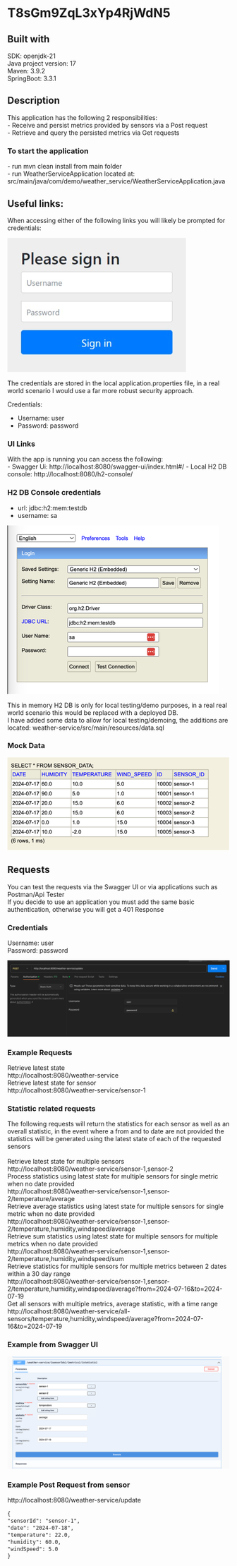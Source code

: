 # T8sGm9ZqL3xYp4RjWdN5

<h2>Built with</h2>
SDK: openjdk-21<br>
Java project version: 17</br>
Maven: 3.9.2 </br>
SpringBoot: 3.3.1</br>

<h2>Description</h2>
This application has the following 2 responsibilities:</br>
- Receive and persist metrics provided by sensors via a Post request</br>
- Retrieve and query the persisted metrics via Get requests</br>
   
<h3>To start the application</h3> 
- run mvn clean install from main folder </br>
- run WeatherServiceApplication located at: src/main/java/com/demo/weather_service/WeatherServiceApplication.java</br>


<h2>Useful links:</h2>
When accessing either of the following links you will likely be prompted for credentials:

![img_1.png](img_1.png)

The credentials are stored in the local application.properties file,
in a real world scenario I would use a far more robust security approach.

Credentials:
- Username: user
- Password: password


<h3>UI Links</h3>
With the app is running you can access the following:<br>
- Swagger Ui: http://localhost:8080/swagger-ui/index.html#/
- Local H2 DB console: http://localhost:8080/h2-console/

<h3> H2 DB Console credentials</h3> 

- url: jdbc:h2:mem:testdb<br>
- username: sa<br>

![img.png](img.png)


This in memory H2 DB is only for local testing/demo purposes, in a real real world scenario this would be replaced with a deployed DB.<br> I have added some data to allow for local testing/demoing, the additions are located:
weather-service/src/main/resources/data.sql
<h3>Mock Data</h3>

![img_4.png](img_4.png)

<h2>Requests</h2>
You can test the requests via the Swagger UI or via applications such as Postman/Api Tester<br>
If you decide to use an application you must add the same basic authentication, otherwise you will get a 401 Response

<h3>Credentials</h3>
Username: user</br>
Password: password</br>

![img_2.png](img_2.png)

<h3>Example Requests</h3>

Retrieve latest state
<br>
http://localhost:8080/weather-service
<br>
Retrieve latest state for sensor
<br>
http://localhost:8080/weather-service/sensor-1
<br>

<h3>Statistic related requests</h3>

The following requests will return the statistics for each sensor as well as an overall statistic, in the event where a from and to date are not provided the statistics will be generated using the latest state of each of the requested sensors</br>
<br>
Retrieve latest state for multiple sensors
<br>
http://localhost:8080/weather-service/sensor-1,sensor-2
<br>
Process statistics using latest state for multiple sensors for single metric when no date provided
<br>
http://localhost:8080/weather-service/sensor-1,sensor-2/temperature/average
<br>
Retrieve average statistics using latest state for multiple sensors for single metric when no date provided<br>
http://localhost:8080/weather-service/sensor-1,sensor-2/temperature,humidity,windspeed/average
<br>
Retrieve sum statistics using latest state for multiple sensors for multiple metrics when no date provided
<br>
http://localhost:8080/weather-service/sensor-1,sensor-2/temperature,humidity,windspeed/sum
<br>
Retrieve statistics for multiple sensors for multiple metrics between 2 dates within a 30 day range
<br>
http://localhost:8080/weather-service/sensor-1,sensor-2/temperature,humidity,windspeed/average?from=2024-07-16&to=2024-07-19
<br>
Get all sensors with multiple metrics, average statistic, with a time range
<br>
http://localhost:8080/weather-service/all-sensors/temperature,humidity,windspeed/average?from=2024-07-16&to=2024-07-19

<h3>Example from Swagger UI</h3>

![img_3.png](img_3.png)

<h3>Example Post Request from sensor</h3>
http://localhost:8080/weather-service/update

```
{
"sensorId": "sensor-1",
"date": "2024-07-18",
"temperature": 22.0,
"humidity": 60.0,
"windSpeed": 5.0
}
```